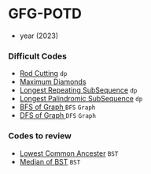 # GFG-POTD

- year (2023)

### Difficult Codes

- <a href="./POTDS/RodCutting.java" target="_blank">Rod Cutting</a> `dp`
- <a href="./POTDS/MaximumDiamonds.java" target="_blank">Maximum Diamonds</a>
- <a href="./POTDS/LongestRepeatingSubSequence.java" target="_blank">Longest Repeating SubSequence</a> `dp`
- <a href="./POTDS/LongestPalindromeSubSequence.java" target="_blank">Longest Palindromic SubSequence</a> `dp`
- <a href="./POTDS/BFSofGraph.java" target="_blank"> BFS of Graph </a> `BFS` `Graph`
- <a href="./POTDS/DFSofGraph.java" target="_blank"> DFS of Graph </a> `DFS` `Graph`

### Codes to review

- <a href="./POTDS/LowestCommonAncestor.java" target="_blank">Lowest Common Ancester</a> `BST`
- <a href="./POTDS/MedianOfBST.java" target="_blank">Median of BST</a> `BST`
